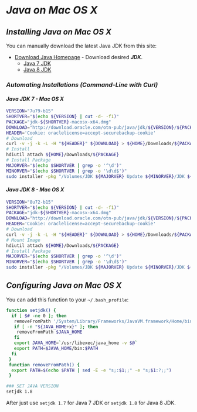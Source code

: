 # *Java on Mac OS X*

## *Installing Java on Mac OS X*

You can manually download the latest Java JDK from this site:

* [Download Java Homepage](http://www.oracle.com/technetwork/java/javase/downloads/index.html) - Download desired ***JDK***.
   * [Java 7 JDK](http://www.oracle.com/technetwork/java/javase/downloads/jdk7-downloads-1880260.html)
   * [Java 8 JDK](http://www.oracle.com/technetwork/java/javase/downloads/jdk8-downloads-2133151.html)

### *Automating Installations (Command-Line with Curl)*

#### *Java JDK 7 - Mac OS X*

```bash
VERSION="7u79-b15"
SHORTVER="$(echo ${VERSION} | cut -d- -f1)"
PACKAGE="jdk-${SHORTVER}-macosx-x64.dmg"
DOWNLOAD="http://download.oracle.com/otn-pub/java/jdk/${VERSION}/${PACKAGE}"
HEADER='Cookie: oraclelicense=accept-securebackup-cookie'
# Download
curl -v -j -k -L -H "${HEADER}" ${DOWNLOAD} > ${HOME}/Downloads/${PACKAGE}
# Install
hdiutil attach ${HOME}/Downloads/${PACKAGE}
# Install Package
MAJORVER="$(echo $SHORTVER | grep -o '^\d')"
MINORVER="$(echo $SHORTVER | grep -o '\d\d$')"
sudo installer -pkg "/Volumes/JDK ${MAJORVER} Update ${MINORVER}/JDK ${MAJORVER} Update ${MINORVER}.pkg" -target /
```

#### *Java JDK 8 - Mac OS X*

```bash
VERSION="8u72-b15"
SHORTVER="$(echo ${VERSION} | cut -d- -f1)"
PACKAGE="jdk-${SHORTVER}-macosx-x64.dmg"
DOWNLOAD="http://download.oracle.com/otn-pub/java/jdk/${VERSION}/${PACKAGE}"
HEADER='Cookie: oraclelicense=accept-securebackup-cookie'
# Download
curl -v -j -k -L -H "${HEADER}" ${DOWNLOAD} > ${HOME}/Downloads/${PACKAGE}
# Mount Image
hdiutil attach ${HOME}/Downloads/${PACKAGE}
# Install Package
MAJORVER="$(echo $SHORTVER | grep -o '^\d')"
MINORVER="$(echo $SHORTVER | grep -o '\d\d$')"
sudo installer -pkg "/Volumes/JDK ${MAJORVER} Update ${MINORVER}/JDK ${MAJORVER} Update ${MINORVER}.pkg" -target /
```

## *Configuring Java on Mac OS X*

You can add this function to your `~/.bash_profile`:

```bash
function setjdk() {
  if [ $# -ne 0 ]; then
   removeFromPath '/System/Library/Frameworks/JavaVM.framework/Home/bin'
   if [ -n "${JAVA_HOME+x}" ]; then
    removeFromPath $JAVA_HOME
   fi
   export JAVA_HOME=`/usr/libexec/java_home -v $@`
   export PATH=$JAVA_HOME/bin:$PATH
  fi
 }
 function removeFromPath() {
  export PATH=$(echo $PATH | sed -E -e "s;:$1;;" -e "s;$1:?;;")
 }

### SET JAVA VERSION
setjdk 1.8
```

After just use `setjdk 1.7` for Java 7 JDK or `setjdk 1.8` for Java 8 JDK.
